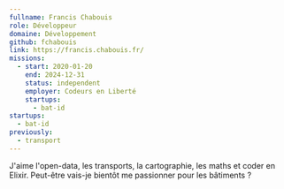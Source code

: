 ```yaml
---
fullname: Francis Chabouis
role: Développeur
domaine: Développement
github: fchabouis
link: https://francis.chabouis.fr/
missions:
  - start: 2020-01-20
    end: 2024-12-31
    status: independent
    employer: Codeurs en Liberté
    startups:
      - bat-id
startups:
  - bat-id
previously:
  - transport
---
```

J'aime l'open-data, les transports, la cartographie, les maths et coder en Elixir. Peut-être vais-je bientôt me passionner pour les bâtiments ?